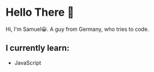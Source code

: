 # Hello There 👋

Hi, I'm Samuel😀.
 A guy from Germany, who tries to code.
 
 ## I currently learn:
 - JavaScript
